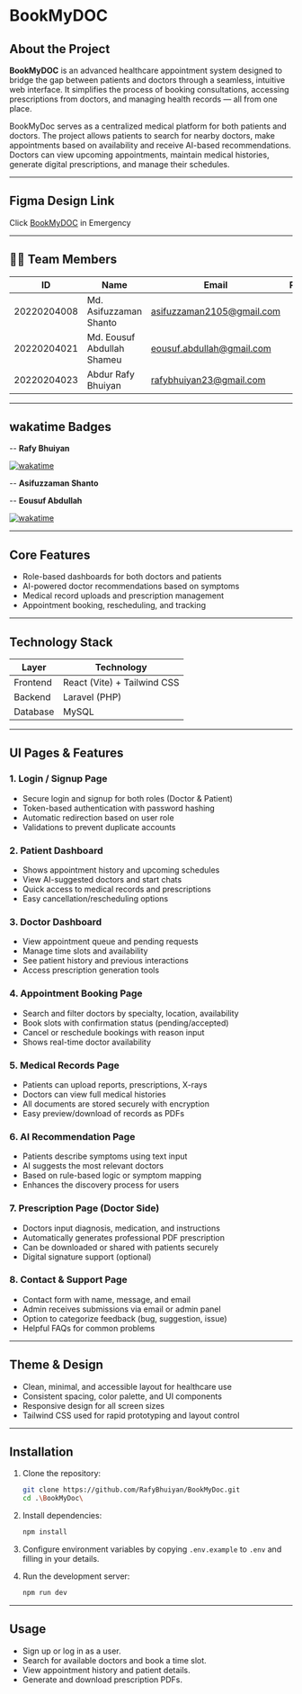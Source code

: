 # BookMyDOC

##  About the Project

**BookMyDOC** is an advanced healthcare appointment system designed to bridge the gap between patients and doctors through a seamless, intuitive web interface. It simplifies the process of booking consultations, accessing prescriptions from doctors, and managing health records — all from one place.

BookMyDoc serves as a centralized medical platform for both patients and doctors. The project allows patients to search for nearby doctors, make appointments based on availability and receive AI-based recommendations. Doctors can view upcoming appointments, maintain medical histories, generate digital prescriptions, and manage their schedules.

---
##  Figma Design Link

Click [BookMyDOC](https://www.figma.com/proto/TLaUl6ogcATwVxZXI811Xy/Untitled?node-id=2133-369&p=f&t=JrEAcwQB1hCJg5K0-1&scaling=scale-down&content-scaling=fixed&page-id=2037%3A3&starting-point-node-id=2133%3A369) in Emergency

---

## 👨‍💻 Team Members

| ID           | Name                         | Email                             | Role                  |
|--------------|------------------------------|-----------------------------------|-----------------------|
| 20220204008  | Md. Asifuzzaman Shanto       | asifuzzaman2105@gmail.com         |                       |
| 20220204021  | Md. Eousuf Abdullah Shameu   | eousuf.abdullah@gmail.com         |                       |
| 20220204023  | Abdur Rafy Bhuiyan           | rafybhuiyan23@gmail.com           |                       |

---
## wakatime Badges
-- **Rafy Bhuiyan**

[![wakatime](https://wakatime.com/badge/user/fcea2923-047d-4b59-8b66-6e342e0673aa/project/ab70b96f-2698-4f2c-8ff3-d9eeb5463f88.svg)](https://wakatime.com/badge/user/fcea2923-047d-4b59-8b66-6e342e0673aa/project/ab70b96f-2698-4f2c-8ff3-d9eeb5463f88)

-- **Asifuzzaman Shanto**


-- **Eousuf Abdullah**

[![wakatime](https://wakatime.com/badge/user/ebb7cd30-f68a-4bca-bbaa-64776c6f5843/project/7b3829bf-8896-4254-aab4-3af2584c9134.svg)](https://wakatime.com/badge/user/ebb7cd30-f68a-4bca-bbaa-64776c6f5843/project/7b3829bf-8896-4254-aab4-3af2584c9134)

---

##  Core Features

- Role-based dashboards for both doctors and patients
- AI-powered doctor recommendations based on symptoms
- Medical record uploads and prescription management
- Appointment booking, rescheduling, and tracking

---
##  Technology Stack

| Layer     | Technology                        |
|-----------|------------------------------------|
| Frontend  | React (Vite) + Tailwind CSS        |
| Backend   | Laravel (PHP)                      |
| Database  | MySQL                              |

---

## UI Pages & Features

### 1. Login / Signup Page
- Secure login and signup for both roles (Doctor & Patient)
- Token-based authentication with password hashing
- Automatic redirection based on user role
- Validations to prevent duplicate accounts

### 2. Patient Dashboard
- Shows appointment history and upcoming schedules
- View AI-suggested doctors and start chats
- Quick access to medical records and prescriptions
- Easy cancellation/rescheduling options

### 3. Doctor Dashboard
- View appointment queue and pending requests
- Manage time slots and availability
- See patient history and previous interactions
- Access prescription generation tools

### 4. Appointment Booking Page
- Search and filter doctors by specialty, location, availability
- Book slots with confirmation status (pending/accepted)
- Cancel or reschedule bookings with reason input
- Shows real-time doctor availability

### 5. Medical Records Page
- Patients can upload reports, prescriptions, X-rays
- Doctors can view full medical histories
- All documents are stored securely with encryption
- Easy preview/download of records as PDFs

### 6. AI Recommendation Page
- Patients describe symptoms using text input
- AI suggests the most relevant doctors
- Based on rule-based logic or symptom mapping
- Enhances the discovery process for users

### 7. Prescription Page (Doctor Side)
- Doctors input diagnosis, medication, and instructions
- Automatically generates professional PDF prescription
- Can be downloaded or shared with patients securely
- Digital signature support (optional)

### 8. Contact & Support Page
- Contact form with name, message, and email
- Admin receives submissions via email or admin panel
- Option to categorize feedback (bug, suggestion, issue)
- Helpful FAQs for common problems

---

## Theme & Design

- Clean, minimal, and accessible layout for healthcare use
- Consistent spacing, color palette, and UI components
- Responsive design for all screen sizes
- Tailwind CSS used for rapid prototyping and layout control

---


## Installation

1. Clone the repository:

   ```bash
   git clone https://github.com/RafyBhuiyan/BookMyDoc.git
   cd .\BookMyDoc\
   ```
2. Install dependencies:

   ```bash
   npm install
   ```
3. Configure environment variables by copying `.env.example` to `.env` and filling in your details.
4. Run the development server:

   ```bash
   npm run dev
   ```


---

## Usage

* Sign up or log in as a user.
* Search for available doctors and book a time slot.
* View appointment history and patient details.
* Generate and download prescription PDFs.


